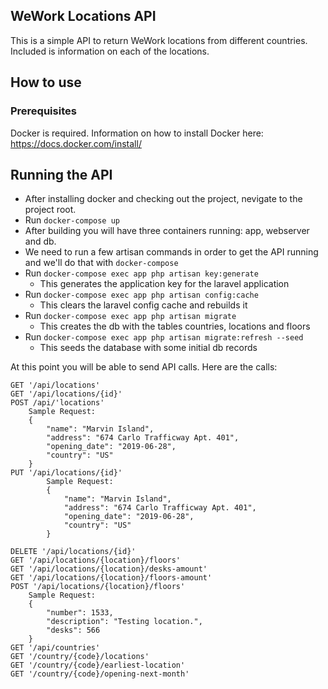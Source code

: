 ## WeWork Locations API

This is a simple API to return WeWork locations from different countries. Included is information on each of the locations.

## How to use
### Prerequisites

Docker is required. Information on how to install Docker here: https://docs.docker.com/install/

## Running the API

- After installing docker and checking out the project, nevigate to the project root.
- Run `docker-compose up`
- After building you will have three containers running: app, webserver and db.
- We need to run a few artisan commands in order to get the API running and we'll do that with `docker-compose`
- Run `docker-compose exec app php artisan key:generate`
    * This generates the application key for the laravel application 
- Run `docker-compose exec app php artisan config:cache` 
    * This clears the laravel config cache and rebuilds it
- Run `docker-compose exec app php artisan migrate` 
    * This creates the db with the tables countries, locations and floors
- Run `docker-compose exec app php artisan migrate:refresh --seed`
    * This seeds the database with some initial db records 

At this point you will be able to send API calls. Here are the calls:

```
GET '/api/locations'
GET '/api/locations/{id}'
POST /api/'locations'
    Sample Request:
    {
        "name": "Marvin Island",
        "address": "674 Carlo Trafficway Apt. 401",
        "opening_date": "2019-06-28",
        "country": "US"
    }
PUT '/api/locations/{id}'
        Sample Request:
        {
            "name": "Marvin Island",
            "address": "674 Carlo Trafficway Apt. 401",
            "opening_date": "2019-06-28",
            "country": "US"
        }
        
DELETE '/api/locations/{id}'
GET '/api/locations/{location}/floors'
GET '/api/locations/{location}/desks-amount'
GET '/api/locations/{location}/floors-amount'
POST '/api/locations/{location}/floors'
    Sample Request:
    {
        "number": 1533,
        "description": "Testing location.",
        "desks": 566
    }
GET '/api/countries'
GET '/country/{code}/locations'
GET '/country/{code}/earliest-location'
GET '/country/{code}/opening-next-month'
```


